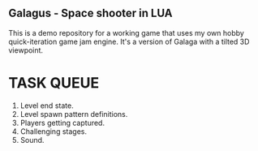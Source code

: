 ## Galagus - Space shooter in LUA

This is a demo repository for a working game that uses my own hobby quick-iteration game jam engine.
It's a version of Galaga with a tilted 3D viewpoint.

# TASK QUEUE 
1. Level end state. 
2. Level spawn pattern definitions. 
3. Players getting captured. 
4. Challenging stages. 
5. Sound.
